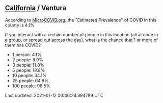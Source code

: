 
## [California](/united-states/california) / Ventura

According to [MicroCOVID.org](http://microcovid.org),
the "Estimated Prevalence" of COVID in this county is 4.1%

If you interact with a certain number of people in this location
(all at once in a group, or spread out across the day), what is the chance that
1 or more of them has COVID?

- 1 person: 4.1%
- 2 people: 8.0%
- 3 people: 11.8%
- 5 people: 18.8%
- 10 people: 34.1%
- 25 people: 64.8%
- 100 people: 98.5%

Last updated: 2021-01-12 00:46:24.394789 UTC

